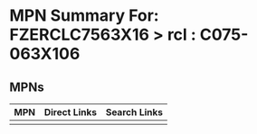 



# MPN Summary For: FZERCLC7563X16 > rcl : C075-063X106

## MPNs
  

|MPN|Direct Links|Search Links|
| :--- | :--- | :--- |
||||
